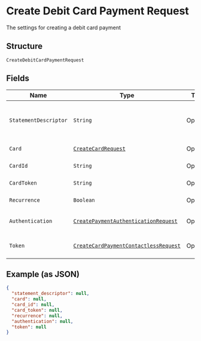 
# Create Debit Card Payment Request

The settings for creating a debit card payment

## Structure

`CreateDebitCardPaymentRequest`

## Fields

| Name | Type | Tags | Description | Getter | Setter |
|  --- | --- | --- | --- | --- | --- |
| `StatementDescriptor` | `String` | Optional | The text that will be shown on the debit card's statement | String getStatementDescriptor() | setStatementDescriptor(String statementDescriptor) |
| `Card` | [`CreateCardRequest`](/doc/models/create-card-request.md) | Optional | Debit card data | CreateCardRequest getCard() | setCard(CreateCardRequest card) |
| `CardId` | `String` | Optional | The debit card id | String getCardId() | setCardId(String cardId) |
| `CardToken` | `String` | Optional | The debit card token | String getCardToken() | setCardToken(String cardToken) |
| `Recurrence` | `Boolean` | Optional | Indicates a recurrence | Boolean getRecurrence() | setRecurrence(Boolean recurrence) |
| `Authentication` | [`CreatePaymentAuthenticationRequest`](/doc/models/create-payment-authentication-request.md) | Optional | The payment authentication request | CreatePaymentAuthenticationRequest getAuthentication() | setAuthentication(CreatePaymentAuthenticationRequest authentication) |
| `Token` | [`CreateCardPaymentContactlessRequest`](/doc/models/create-card-payment-contactless-request.md) | Optional | The Debit card payment token request | CreateCardPaymentContactlessRequest getToken() | setToken(CreateCardPaymentContactlessRequest token) |

## Example (as JSON)

```json
{
  "statement_descriptor": null,
  "card": null,
  "card_id": null,
  "card_token": null,
  "recurrence": null,
  "authentication": null,
  "token": null
}
```

